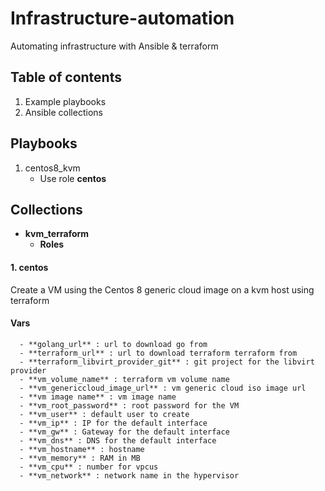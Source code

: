 # Infrastructure-automation
 Automating infrastructure with Ansible & terraform
## Table of contents
1. Example playbooks
2. Ansible collections

## Playbooks
1. centos8_kvm
   - Use role **centos**
## Collections
 - **kvm_terraform**
     - **Roles**
####    1. **centos**
Create a VM using the Centos 8 generic cloud image on a kvm host using terraform  
####      Vars
      - **golang_url** : url to download go from
      - **terraform_url** : url to download terraform terraform from
      - **terraform_libvirt_provider_git** : git project for the libvirt provider
      - **vm_volume_name** : terraform vm volume name
      - **vm_genericcloud_image_url** : vm generic cloud iso image url
      - **vm image name** : vm image name
      - **vm_root_password** : root password for the VM
      - **vm_user** : default user to create
      - **vm_ip** : IP for the default interface
      - **vm_gw** : Gateway for the default interface
      - **vm_dns** : DNS for the default interface
      - **vm_hostname** : hostname
      - **vm_memory** : RAM in MB
      - **vm_cpu** : number for vpcus
      - **vm_network** : network name in the hypervisor
